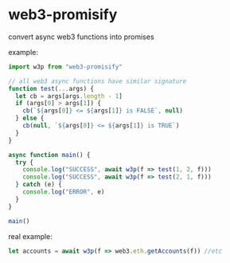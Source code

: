 # web3-promisify
convert async web3 functions into promises  

example:  
```javascript
import w3p from "web3-promisify"

// all web3 async functions have similar signature
function test(...args) {
  let cb = args[args.length - 1]
  if (args[0] > args[1]) {
    cb(`${args[0]} <= ${args[1]} is FALSE`, null)
  } else {
    cb(null, `${args[0]} <= ${args[1]} is TRUE`)
  }
}

async function main() {
  try {
    console.log("SUCCESS", await w3p(f => test(1, 2, f)))
    console.log("SUCCESS", await w3p(f => test(2, 1, f)))
  } catch (e) {
    console.log("ERROR", e)
  }
}

main()
```

real example:

```javascript
let accounts = await w3p(f => web3.eth.getAccounts(f)) //etc
```
